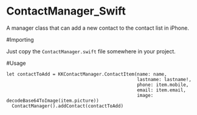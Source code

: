 # ContactManager_Swift
A manager class that can add a new contact to the contact list in iPhone.

#Importing

Just copy the ```ContactManager.swift``` file somewhere in your project.

#Usage

```
let contactToAdd = KKContactManager.ContactItem(name: name,
                                                lastname: lastname!,
                                                phone: item.mobile,
                                                email: item.email,
                                                image: decodeBase64ToImage(item.picture))
  ContactManager().addContact(contactToAdd)
```
